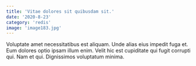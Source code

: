 ```yaml
---
title: 'Vitae dolores sit quibusdam sit.'
date: '2020-8-23'
category: 'redis'
image: 'image183.jpg'
---
```


Voluptate amet necessitatibus est aliquam. Unde alias eius impedit fuga et. Eum dolores optio ipsam illum enim. Velit hic est cupiditate qui fugit corrupti qui. Nam et qui. Dignissimos voluptatum minima.
